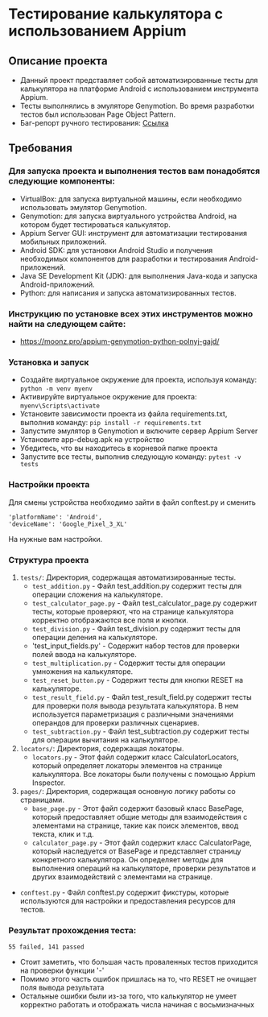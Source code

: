 # Тестирование калькулятора с использованием Appium
## Описание проекта

- Данный проект представляет собой автоматизированные тесты для калькулятора на платформе Android с использованием инструмента Appium.
- Тесты выполнялись в эмуляторе Genymotion. Во время разработки тестов был использован Page Object Pattern.
- Баг-репорт ручного тестирования: [Ссылка](https://docs.google.com/spreadsheets/d/15OHJ3IiAB1wL-OE3U9GDCUK2B1oIkd_vVUs99dGPLaY/edit?usp=sharing)

## Требования

### Для запуска проекта и выполнения тестов вам понадобятся следующие компоненты:

- VirtualBox: для запуска виртуальной машины, если необходимо использовать эмулятор Genymotion.
- Genymotion: для запуска виртуального устройства Android, на котором будет тестироваться калькулятор.
- Appium Server GUI: инструмент для автоматизации тестирования мобильных приложений.
- Android SDK: для установки Android Studio и получения необходимых компонентов для разработки и тестирования Android-приложений.
- Java SE Development Kit (JDK): для выполнения Java-кода и запуска Android-приложений.
- Python: для написания и запуска автоматизированных тестов.

### Инструкцию по установке всех этих инструментов можно найти на следующем сайте:
- https://moonz.pro/appium-genymotion-python-polnyj-gajd/
    
### Установка и запуск

- Создайте виртуальное окружение для проекта, используя команду: 
    `python -m venv myenv`
- Активируйте виртуальное окружение для проекта:
    `myenv\Scripts\activate`
- Установите зависимости проекта из файла requirements.txt, выполнив команду:
    `pip install -r requirements.txt`
- Запустите эмулятор в Genymotion и включите сервер Appium Server
- Установите app-debug.apk на устройство
- Убедитесь, что вы находитесь в корневой папке проекта
- Запустите все тесты, выполнив следующую команду:
    `pytest -v tests`
    
### Настройки проекта
Для смены устройства необходимо зайти в файл conftest.py и сменить
   ```
   'platformName': 'Android',
   'deviceName': 'Google_Pixel_3_XL'
```
На нужные вам настройки.

### Структура проекта
1. `tests/`: Директория, содержащая автоматизированные тесты.
    - `test_addition.py` - Файл test_addition.py содержит тесты для операции сложения на калькуляторе.
    - `test_calculator_page.py` - Файл test_calculator_page.py содержит тесты, которые проверяют, что на странице калькулятора корректно отображаются все поля и кнопки.
    - `test_division.py` - Файл test_division.py содержит тесты для операции деления на калькуляторе.
    - 'test_input_fields.py' - Содержит набор тестов для проверки полей ввода на калькуляторе.
    - `test_multiplication.py` - Содержит тесты для операции умножения на калькуляторе.
    - `test_reset_button.py` - Содержит тесты для кнопки RESET на калькуляторе.
    - `test_result_field.py` - Файл test_result_field.py содержит тесты для проверки поля вывода результата калькулятора. В нем используется параметризация с различными значениями операндов для проверки различных сценариев.
    - `test_subtraction.py` - Файл test_subtraction.py содержит тесты для операции вычитания на калькуляторе.
2. `locators/`: Директория, содержащая локаторы.
    - `locators.py` - Этот файл содержит класс CalculatorLocators, который определяет локаторы элементов на странице калькулятора. Все локаторы были получены с помощью Appium Inspector.
3. `pages/`: Директория, содержащая основную логику работы со страницами.
    - `base_page.py` - Этот файл содержит базовый класс BasePage, который предоставляет общие методы для взаимодействия с элементами на странице, такие как поиск элементов, ввод текста, клик и т.д.
    - `calculator_page.py` - Этот файл содержит класс CalculatorPage, который наследуется от BasePage и представляет страницу конкретного калькулятора. Он определяет методы для выполнения операций на калькуляторе, проверки результатов и других взаимодействий с элементами на странице.
- `conftest.py` - Файл conftest.py содержит фикстуры, которые используются для настройки и предоставления ресурсов для тестов.

### Результат прохождения теста:
`55 failed, 141 passed`
- Стоит заметить, что большая часть проваленных тестов приходится на проверки функции '-'
- Помимо этого часть ошибок пришлась на то, что RESET не очищает поля вывода результата
- Остальные ошибки были из-за того, что калькулятор не умеет корректно работать и отображать числа начиная с восьмизначных
